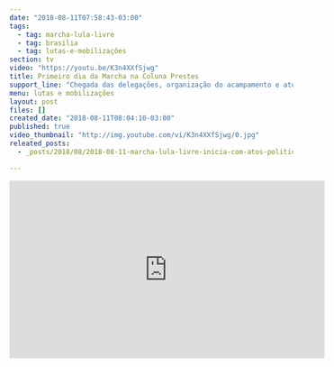 ```yaml
---
date: "2018-08-11T07:58:43-03:00"
tags:
  - tag: marcha-lula-livre
  - tag: brasilia
  - tag: lutas-e-mobilizações
section: tv
video: "https://youtu.be/K3n4XXfSjwg"
title: Primeiro dia da Marcha na Coluna Prestes
support_line: "Chegada das delegações, organização do acampamento e ato político de abertura, confira como foi."
menu: lutas e mobilizações
layout: post
files: []
created_date: "2018-08-11T08:04:10-03:00"
published: true
video_thumbnail: "http://img.youtube.com/vi/K3n4XXfSjwg/0.jpg"
releated_posts:
  - _posts/2018/08/2018-08-11-marcha-lula-livre-inicia-com-atos-politicos.md

---
```

<p><iframe allow="autoplay; encrypted-media" allowfullscreen="" frameborder="0" height="315" src="https://www.youtube.com/embed/K3n4XXfSjwg" width="560"></iframe></p>
